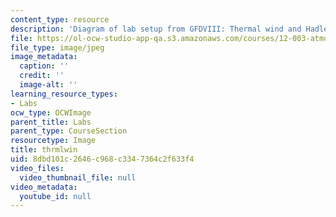 ```yaml
---
content_type: resource
description: 'Diagram of lab setup from GFDVIII: Thermal wind and Hadley circulation.'
file: https://ol-ocw-studio-app-qa.s3.amazonaws.com/courses/12-003-atmosphere-ocean-and-climate-dynamics-fall-2008/8dbd101c2646c968c3347364c2f633f4_thrmlwin.jpg
file_type: image/jpeg
image_metadata:
  caption: ''
  credit: ''
  image-alt: ''
learning_resource_types:
- Labs
ocw_type: OCWImage
parent_title: Labs
parent_type: CourseSection
resourcetype: Image
title: thrmlwin
uid: 8dbd101c-2646-c968-c334-7364c2f633f4
video_files:
  video_thumbnail_file: null
video_metadata:
  youtube_id: null
---
```

